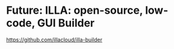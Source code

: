 # Future: ILLA: open-source, low-code, GUI Builder
                                                        
https://github.com/illacloud/illa-builder
